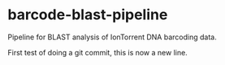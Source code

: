 barcode-blast-pipeline
======================

Pipeline for BLAST analysis of IonTorrent DNA barcoding data.

First test of doing a git commit, this is now a new line.